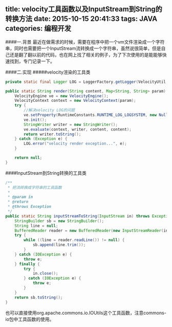 title: velocity工具函数以及InputStream到String的转换方法
date: 2015-10-15 20:41:33
tags: JAVA
categories: 编程开发
---
####一.背景
最近在做需求的时候，需要在程序中把一个vm文件渲染成一个字符串，同时也需要把一个InputStream流转换成一个字符串，虽然说很简单，但是自己还是翻了翻以前的代码，也在网上找了相关的例子，为了下次使用的是能能够快速找到，专门记录一下。
<!-- more -->
####二.实现
#####velocity渲染的工具类
```java
private static final Logger LOG = LoggerFactory.getLogger(VelocityUtil.class);

public static String render(String content, Map<String, String> param) {
    VelocityEngine ve = new VelocityEngine();
    VelocityContext context = new VelocityContext(param);
    try {
    	//解决velocity LOG的问题       
    	ve.setProperty(RuntimeConstants.RUNTIME_LOG_LOGSYSTEM, new NullLogChute());
        ve.init();
        StringWriter writer = new StringWriter();
        ve.evaluate(context, writer, content, content);
        return writer.toString();
    } catch (Exception e) {
        LOG.error("velocity render exception...", e);
    }

    return null;
}
```
####InputStream到String转换的工具类
```java
/**
 * 把流转换成字符串的工具函数
 * 
 * @param in
 * @return
 * @throws Exception
 */
public static String inputStreamToString(InputStream in) throws Exception {
    StringBuilder sb = new StringBuilder();
    String line = null;
    BufferedReader reader = new BufferedReader(new InputStreamReader(in));
    try {
        while ((line = reader.readLine()) != null) {
            sb.append(line.trim());
        }
    } catch (IOException e) {
        throw e;
    } finally {
        try {
            in.close();
        } catch (IOException e) {
            throw e;
        }
    }
    return sb.toString();
}
```
也可以直接使用org.apache.commons.io.IOUtils这个工具函数，注意commons-io包中工具函数的使用。
